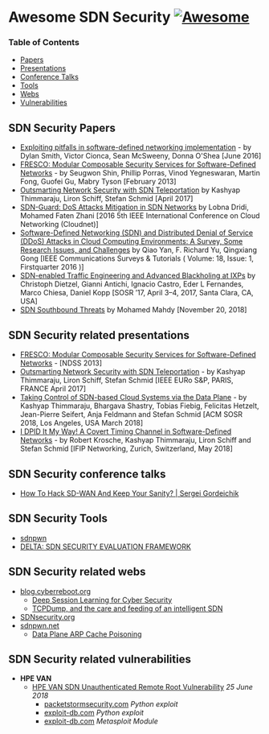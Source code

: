 # Awesome SDN Security [![Awesome](https://cdn.rawgit.com/sindresorhus/awesome/d7305f38d29fed78fa85652e3a63e154dd8e8829/media/badge.svg)](https://github.com/sindresorhus/awesome)

### Table of Contents
- [Papers](#Papers)
- [Presentations](#Presentations)
- [Conference Talks](#Talks)
- [Tools](#Tools)
- [Webs](#Webs)
- [Vulnerabilities](#Vulnerabilities)

## <a name="Papers" />SDN Security Papers
+ [Exploiting pitfalls in software-defined networking implementation](https://www.researchgate.net/publication/306064144_Exploiting_pitfalls_in_software-defined_networking_implementation) - by Dylan Smith, Victor Cionca, Sean McSweeny, Donna O'Shea [June 2016]
+ [FRESCO: Modular Composable Security Services for Software-Defined Networks](http://www.csl.sri.com/users/vinod/papers/fresco.pdf) - by Seugwon Shin, Phillip Porras, Vinod Yegneswaran, Martin Fong, Guofei Gu, Mabry Tyson [February 2013]
+ [Outsmarting Network Security with SDN Teleportation](https://www.net.t-labs.tu-berlin.de/~stefan/eurosp17.pdf) by Kashyap Thimmaraju, Liron Schiff, Stefan Schmid [April 2017]
+ [SDN-Guard: DoS Attacks Mitigation in SDN Networks](https://ieeexplore.ieee.org/abstract/document/7776605/) by Lobna Dridi, Mohamed Faten Zhani [2016 5th IEEE International Conference on Cloud Networking (Cloudnet)]
+ [Software-Defined Networking (SDN) and Distributed Denial of Service (DDoS) Attacks in Cloud Computing Environments: A Survey, Some Research Issues, and Challenges](https://ieeexplore.ieee.org/abstract/document/7289347/) by  Qiao Yan,  F. Richard Yu,  Qingxiang Gong [IEEE Communications Surveys & Tutorials ( Volume: 18, Issue: 1, Firstquarter 2016 )]	
+ [SDN-enabled Traffic Engineering and Advanced Blackholing at IXPs](http://conferences.sigcomm.org/sosr/2017/papers/sosr17-demo-blackholing.pdf) by Christoph Dietzel, Gianni Antichi, Ignacio Castro, Eder L Fernandes, Marco Chiesa, Daniel Kopp [SOSR ’17, April 3–4, 2017, Santa Clara, CA, USA]
+ [SDN Southbound Threats](https://www.sans.org/reading-room/whitepapers/networksecurity/paper/38700) by Mohamed Mahdy [November 20, 2018]
## <a name="Presentations" />SDN Security related presentations
+ [FRESCO: Modular Composable Security Services for Software-Defined Networks](https://es.slideshare.net/rogerjian/fresco-sdn-security-ndss2013-presentation-slides) - [NDSS 2013]
+ [Outsmarting Network Security with SDN Teleportation](https://www.net.t-labs.tu-berlin.de/~stefan/eurosp17slides.pdf) - by Kashyap Thimmaraju, Liron Schiff, Stefan Schmid [IEEE EURo S&P, PARIS, FRANCE April 2017] 
+ [Taking Control of SDN-based Cloud Systems via the Data Plane](http://users.sec.t-labs.tu-berlin.de/~hashkash/talks/TakingControlofSDN-basedCloudSystemsviatheDataPlane.pdf) - by Kashyap Thimmaraju, Bhargava Shastry, Tobias Fiebig, Felicitas Hetzelt,
Jean-Pierre Seifert, Anja Feldmann and Stefan Schmid [ACM SOSR 2018, Los Angeles, USA March 2018]
+ [I DPID It My Way! A Covert Timing Channel in Software-Defined Networks](http://users.sec.t-labs.tu-berlin.de/~hashkash/talks/networking18-slides.pdf) - by Robert Krosche, Kashyap Thimmaraju, Liron Schiff and Stefan Schmid [IFIP Networking, Zurich, Switzerland, May 2018]

## <a name="Talks" />SDN Security conference talks
+ [How To Hack SD-WAN And Keep Your Sanity? | Sergei Gordeichik](https://www.youtube.com/watch?v=bM92UxLnuAs&t=0s&list=PLaIv9WEAzYZPwyGTRZV85NSGaEe3EbJQ9&index=8)


## <a name="Tools" />SDN Security Tools
+ [sdnpwn](https://github.com/smythtech/sdnpwn)
+ [DELTA: SDN SECURITY EVALUATION FRAMEWORK](https://github.com/nss-lab/DELTA)

## <a name="Webs" />SDN Security related webs
+ [blog.cyberreboot.org](https://blog.cyberreboot.org/)
	+ [Deep Session Learning for Cyber Security](https://blog.cyberreboot.org/deep-session-learning-for-cyber-security-e7c0f6804b81)
	+ [TCPDump, and the care and feeding of an intelligent SDN](https://blog.cyberreboot.org/tcpdump-and-the-care-and-feeding-of-an-intelligent-sdn-eca6e7506342)
+ [SDNsecurity.org](http://www.sdnsecurity.org/)
+ [sdnpwn.net](https://sdnpwn.net/)
	+ [Data Plane ARP Cache Poisoning](https://sdnpwn.net/2017/09/21/data-plane-arp-cache-poisoning/)

## <a name="Vulnerabilities" />SDN Security related vulnerabilities
+ **HPE VAN**
	+ [HPE VAN SDN Unauthenticated Remote Root Vulnerability](https://korelogic.com/Resources/Advisories/KL-001-2018-008.txt) *25 June 2018*
		+ [packetstormsecurity.com](https://packetstormsecurity.com/files/148313/HP-Enterprise-VAN-SDN-Controller-2.7.18.0503-Remote-Root.html) *Python exploit*
		+ [exploit-db.com](https://www.exploit-db.com/exploits/44951/) *Python exploit*
		+ [exploit-db.com](https://www.exploit-db.com/exploits/44991/) *Metasploit Module*
